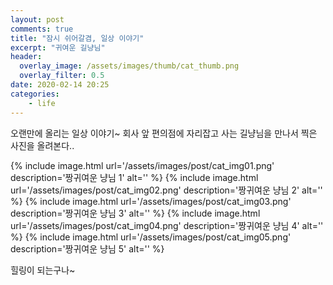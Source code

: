 ```yaml
---
layout: post
comments: true
title: "잠시 쉬어갈겸, 일상 이야기"
excerpt: "귀여운 길냥님"
header:
  overlay_image: /assets/images/thumb/cat_thumb.png
  overlay_filter: 0.5
date: 2020-02-14 20:25
categories:
    - life
---
```

오랜만에 올리는 일상 이야기~ 회사 앞 편의점에 자리잡고 사는 길냥님을 만나서 찍은 사진을 올려본다..

<div class='page__image-container--multiple'>
  {% include image.html url='/assets/images/post/cat_img01.png' description='짱귀여운 냥님 1' alt='' %}
  {% include image.html url='/assets/images/post/cat_img02.png' description='짱귀여운 냥님 2' alt='' %}
  {% include image.html url='/assets/images/post/cat_img03.png' description='짱귀여운 냥님 3' alt='' %}
  {% include image.html url='/assets/images/post/cat_img04.png' description='짱귀여운 냥님 4' alt='' %}
  {% include image.html url='/assets/images/post/cat_img05.png' description='짱귀여운 냥님 5' alt='' %}
</div>

힐링이 되는구나~